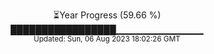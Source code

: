 <p align="center">
⏳Year Progress (59.66 %) <br>
█████████████████▁▁▁▁▁▁▁▁▁▁▁▁▁ <br>
<sub>Updated: Sun, 06 Aug 2023 18:02:26 GMT</sub>
</p>

